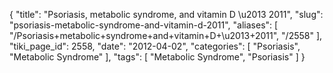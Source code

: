 {
    "title": "Psoriasis, metabolic syndrome, and vitamin D \u2013 2011",
    "slug": "psoriasis-metabolic-syndrome-and-vitamin-d-2011",
    "aliases": [
        "/Psoriasis+metabolic+syndrome+and+vitamin+D+\u2013+2011",
        "/2558"
    ],
    "tiki_page_id": 2558,
    "date": "2012-04-02",
    "categories": [
        "Psoriasis",
        "Metabolic Syndrome"
    ],
    "tags": [
        "Metabolic Syndrome",
        "Psoriasis"
    ]
}